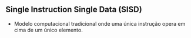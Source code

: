## Single Instruction Single Data (SISD)
- Modelo computacional tradicional onde uma única instrução opera em cima de um único elemento.